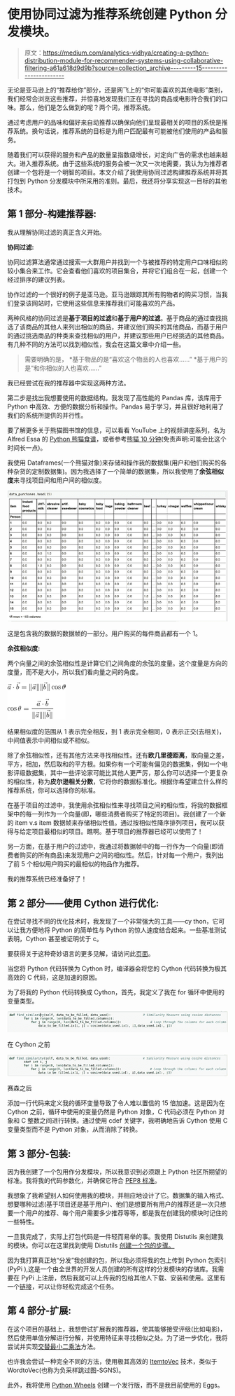 # 使用协同过滤为推荐系统创建 Python 分发模块。

> 原文：<https://medium.com/analytics-vidhya/creating-a-python-distribution-module-for-recommender-systems-using-collaborative-filtering-a61a618d9d9b?source=collection_archive---------15----------------------->

无论是亚马逊上的“推荐给你”部分，还是网飞上的“你可能喜欢的其他电影”类别，我们经常会浏览这些推荐，并惊喜地发现我们正在寻找的商品或电影符合我们的口味。那么，他们是怎么做到的呢？两个词，推荐系统。

通过考虑用户的品味和偏好来自动推荐以确保向他们呈现最相关的项目的系统是推荐系统。换句话说，推荐系统的目标是为用户匹配最有可能被他们使用的产品和服务。

随着我们可以获得的服务和产品的数量呈指数级增长，对定向广告的需求也越来越大。进入推荐系统。由于这些系统的服务会被一次又一次地需要，我认为为推荐者创建一个包将是一个明智的项目。本文介绍了我使用协同过滤构建推荐系统并将其打包到 Python 分发模块中所采用的准则。最后，我还将分享实现这一目标的其他技术。

## 第 1 部分-构建推荐器:

我从理解协同过滤的真正含义开始。

**协同过滤:**

协同过滤算法通常通过搜索一大群用户并找到一个与被推荐的特定用户口味相似的较小集合来工作。它会查看他们喜欢的项目集合，并将它们组合在一起，创建一个经过排序的建议列表。

协作过滤的一个很好的例子是亚马逊。亚马逊跟踪其所有购物者的购买习惯，当我们登录该网站时，它使用这些信息来推荐我们可能喜欢的产品。

两种风格的协同过滤是**基于项目的过滤**和**基于用户的过滤**。基于商品的通过查找挑选了该商品的其他人来列出相似的商品，并建议他们购买的其他商品，而基于用户的通过挑选商品的种类来查找相似的用户，并建议那些用户已经挑选的其他商品。有几种不同的方法可以找到相似性，我会在这篇文章中介绍一些。

> 需要明确的是，
> *基于物品的是“喜欢这个物品的人也喜欢……”
> *基于用户的是“和你相似的人也喜欢……”

我已经尝试在我的推荐器中实现这两种方法。

第二步是找出我想要使用的数据结构。我发现了高性能的 Pandas 库，该库用于 Python 中高效、方便的数据分析和操作。Pandas 易于学习，并且很好地利用了我们的系统所提供的并行性。

要了解更多关于熊猫图书馆的信息，可以看看 YouTube 上的视频讲座系列，名为 Alfred Essa 的 [Python 熊猫食谱](https://www.youtube.com/watch?v=eRpFC2CKvao&list=PLyBBc46Y6aAz54aOUgKXXyTcEmpMisAq3)，或者参考[熊猫 10 分钟](http://pandas.pydata.org/pandas-docs/stable/10min.html)(免责声明:可能会比这个时间长一点)。

我使用 Dataframes(一个熊猫对象)来存储和操作我的数据集(用户和他们购买的各种杂货的定制数据集)。因为我选择了一个简单的数据集，所以我使用了**余弦相似度**来寻找项目间和用户间的相似度。

![](img/4d8bc225e9b9fc5efc1030de9072ac5d.png)

这是包含我的数据的数据帧的一部分。用户购买的每件商品都有一个 1。

**余弦相似度:**

两个向量之间的余弦相似性是计算它们之间角度的余弦的度量。这个度量是方向的度量，而不是大小，所以我们看向量之间的角度。

![](img/290b78f5a9f16d8f3d7bb621db9a2976.png)

结果相似度的范围从 1 表示完全相反，到 1 表示完全相同，0 表示正交(去相关)，中间值表示中间相似或不相似。

除了余弦相似性，还有其他方法来寻找相似性。还有**欧几里德距离**，取向量之差，平方，相加，然后取和的平方根。如果你有一个可能有偏见的数据集，例如一个电影评级数据集，其中一些评论家可能比其他人更严厉，那么你可以选择一个更复杂的相似性，称为**皮尔逊相关分数**，它将你的数据标准化。根据你希望建立什么样的推荐系统，你可以选择你的标准。

在基于项目的过滤中，我使用余弦相似性来寻找项目之间的相似性，将我的数据框架中的每一列作为一个向量(即，哪些消费者购买了特定的项目)。我创建了一个新的 item v.s item 数据帧来存储相似性值。通过按相似性降序排列项目，我可以获得与给定项目最相似的项目。瞧啊。基于项目的推荐器已经可以使用了！

另一方面，在基于用户的过滤中，我通过将数据帧中的每一行作为一个向量(即消费者购买的所有商品)来发现用户之间的相似性。然后，针对每一个用户，我列出了前 5 个相似用户购买的最相似的物品作为推荐。

我的推荐系统已经准备好了！

## 第 2 部分——使用 Cython 进行优化:

在尝试寻找不同的优化技术时，我发现了一个非常强大的工具——cy thon，它可以让我方便地将 Python 的简单性与 Python 的惊人速度结合起来。一些基准测试表明，Cython 甚至被证明优于 c。

要获得关于这种奇妙语言的更多见解，请访问此[页面](http://kilon.blogspot.in/2010/02/cython-probably-best-programming.html)。

当您将 Python 代码转换为 Cython 时，编译器会将您的 Cython 代码转换为极其高效的 C 代码，这是加速的原因。

为了将我的 Python 代码转换成 Cython，首先，我定义了我在 for 循环中使用的变量类型。

![](img/e492e267ea2cec41de21bf631009dcf4.png)

在 Cython 之前

![](img/03ea4eeb1eff31961ec09297d7f29820.png)

赛森之后

添加一行代码来定义我的循环变量导致了令人难以置信的 15 倍加速。这是因为在 Cython 之前，循环中使用的变量仍然是 Python 对象，C 代码必须在 Python 对象和 C 整数之间进行转换。通过使用 cdef 关键字，我明确地告诉 Cython 使用 C 变量类型而不是 Python 对象，从而消除了转换。

## 第 3 部分-包装:

因为我创建了一个包用作分发模块，所以我意识到必须跟上 Python 社区所期望的标准。我将我的代码参数化，并确保它符合 [PEP8 标准](https://www.python.org/dev/peps/pep-0008/)。

我想象了我希望别人如何使用我的模块，并相应地设计了它。数据集的输入格式、想要哪种过滤(基于项目还是基于用户)、他们是想要所有用户的推荐还是一次只想要一个用户的推荐、每个用户需要多少推荐等等，都是我在创建我的模块时记住的一些特性。

一旦我完成了，实际上打包代码是一件轻而易举的事。我使用 Distutils 来创建我的模块。你可以在这里找到使用 Distutils [创建一个包的步骤。](https://docs.python.org/2/distutils/introduction.html#concepts-terminology)

因为我打算真正地“分发”我创建的包，所以我必须将我的包上传到 Python 包索引(PyPi ),这是一个由全世界的开发人员创建的所有这样的分发模块的存储库。我需要在 PyPi 上注册，然后我就可以上传我的包给其他人下载、安装和使用。这里有一个[链接](https://docs.python.org/2/distutils/packageindex.html)，可以让你轻松完成这个任务。

## 第 4 部分-扩展:

在这个项目的基础上，我想尝试扩展我的推荐器，使其能够接受评级(比如电影)，然后使用单值分解进行分解，并使用特征来寻找相似之处。为了进一步优化，我将尝试并实现[交替最小二乘法](http://bugra.github.io/work/notes/2014-04-19/alternating-least-squares-method-for-collaborative-filtering/)方法。

也许我会尝试一种完全不同的方法，使用极其高效的 [ItemtoVec](https://arxiv.org/abs/1603.04259) 技术，类似于 WordtoVec(也称为负采样跳过图-SGNS)。

此外，我将使用 [Python Wheels](http://lucumr.pocoo.org/2014/1/27/python-on-wheels/) 创建一个发行版，而不是我目前使用的 Eggs。